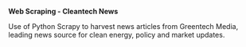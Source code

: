 **Web Scraping - Cleantech News**

Use of Python Scrapy to harvest news articles from Greentech Media, leading news source for clean energy, policy and market updates.